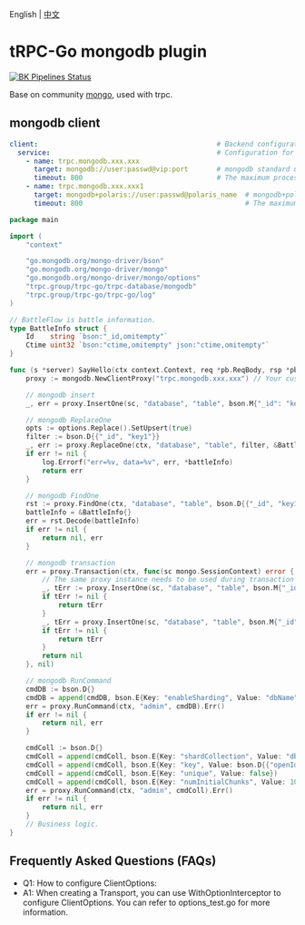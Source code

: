 English | [中文](README.zh_CN.md)

# tRPC-Go mongodb plugin
[![BK Pipelines Status](https://api.bkdevops.qq.com/process/api/external/pipelines/projects/pcgtrpcproject/p-d7b163d3830a429e976bf77e2409c6d3/badge?X-DEVOPS-PROJECT-ID=pcgtrpcproject)](http://devops.oa.com/ms/process/api-html/user/builds/projects/pcgtrpcproject/pipelines/p-d7b163d3830a429e976bf77e2409c6d3/latestFinished?X-DEVOPS-PROJECT-ID=pcgtrpcproject)

Base on community [mongo](https://go.mongodb.org/mongo-driver/mongo), used with trpc.

## mongodb client
```yaml
client:                                            # Backend configuration for client calls.
  service:                                         # Configuration for the backend.
    - name: trpc.mongodb.xxx.xxx         
      target: mongodb://user:passwd@vip:port       # mongodb standard uri：mongodb://[username:password@]host1[:port1][,host2[:port2],...[,hostN[:portN]]][/[database][?options]]
      timeout: 800                                 # The maximum processing time of the current request.
    - name: trpc.mongodb.xxx.xxx1         
      target: mongodb+polaris://user:passwd@polaris_name  # mongodb+polaris means that the host in the mongodb uri will perform Polaris analysis.
      timeout: 800                                        # The maximum processing time of the current request.
```
```go
package main

import (
	"context"

	"go.mongodb.org/mongo-driver/bson"
	"go.mongodb.org/mongo-driver/mongo"
	"go.mongodb.org/mongo-driver/mongo/options"
	"trpc.group/trpc-go/trpc-database/mongodb"
	"trpc.group/trpc-go/trpc-go/log"
)

// BattleFlow is battle information.
type BattleInfo struct {
	Id    string `bson:"_id,omitempty"`
	Ctime uint32 `bson:"ctime,omitempty" json:"ctime,omitempty"`
}

func (s *server) SayHello(ctx context.Context, req *pb.ReqBody, rsp *pb.RspBody) (err error) {
	proxy := mongodb.NewClientProxy("trpc.mongodb.xxx.xxx") // Your custom service name，used for monitoring, reporting and mapping configuration.

	// mongodb insert
	_, err = proxy.InsertOne(sc, "database", "table", bson.M{"_id": "key2", "value": "v2"})

	// mongodb ReplaceOne
	opts := options.Replace().SetUpsert(true)
	filter := bson.D{{"_id", "key1"}}
	_, err := proxy.ReplaceOne(ctx, "database", "table", filter, &BattleInfo{}, opts)
	if err != nil {
		log.Errorf("err=%v, data=%v", err, *battleInfo)
		return err
	}

	// mongodb FindOne
	rst := proxy.FindOne(ctx, "database", "table", bson.D{{"_id", "key1"}})
	battleInfo = &BattleInfo{}
	err = rst.Decode(battleInfo)
	if err != nil {
		return nil, err
	}

	// mongodb transaction
	err = proxy.Transaction(ctx, func(sc mongo.SessionContext) error {
		// The same proxy instance needs to be used during transaction execution.
		_, tErr := proxy.InsertOne(sc, "database", "table", bson.M{"_id": "key1", "value": "v1"})
		if tErr != nil {
			return tErr
		}
		_, tErr = proxy.InsertOne(sc, "database", "table", bson.M{"_id": "key2", "value": "v2"})
		if tErr != nil {
			return tErr
		}
		return nil
	}, nil)

	// mongodb RunCommand
	cmdDB := bson.D{}
	cmdDB = append(cmdDB, bson.E{Key: "enableSharding", Value: "dbName"})
	err = proxy.RunCommand(ctx, "admin", cmdDB).Err()
	if err != nil {
		return nil, err
	}

	cmdColl := bson.D{}
	cmdColl = append(cmdColl, bson.E{Key: "shardCollection", Value: "dbName.collectionName"})
	cmdColl = append(cmdColl, bson.E{Key: "key", Value: bson.D{{"openId", "hashed"}}})
	cmdColl = append(cmdColl, bson.E{Key: "unique", Value: false})
	cmdColl = append(cmdColl, bson.E{Key: "numInitialChunks", Value: 10})
	err = proxy.RunCommand(ctx, "admin", cmdColl).Err()
	if err != nil {
		return nil, err
	}
	// Business logic.
}
```
## Frequently Asked Questions (FAQs)
- Q1: How to configure ClientOptions:
- A1: When creating a Transport, you can use WithOptionInterceptor to configure ClientOptions. You can refer to options_test.go for more information.
